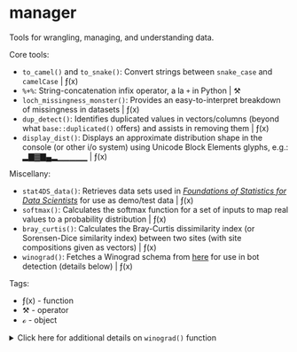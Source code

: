 # manager
Tools for wrangling, managing, and understanding data.

Core tools:

- `to_camel()` and `to_snake()`: Convert strings between `snake_case` and `camelCase` | &#402;(x)
- `%+%`: String-concatenation infix operator, a la `+` in Python | &#9874;
- `loch_missingness_monster()`: Provides an easy-to-interpret breakdown of missingness in datasets | &#402;(x)
- `dup_detect()`: Identifies duplicated values in vectors/columns (beyond what `base::duplicated()` offers) and assists in removing them | &#402;(x)
- `display_dist()`: Displays an approximate distribution shape in the console (or other i/o system) using Unicode Block Elements glyphs, e.g.: ▂▇▓▇▄▂▁▁▁▁▁ | &#402;(x)

Miscellany:

- `stat4DS_data()`: Retrieves data sets used in [_Foundations of Statistics for Data Scientists_](https://stat4ds.rwth-aachen.de/) for use as demo/test data | &#402;(x)
- `softmax()`: Calculates the softmax function for a set of inputs to map real values to a probability distribution | &#402;(x)
- `bray_curtis()`: Calculates the Bray-Curtis dissimilarity index (or Sorensen-Dice similarity index) between two sites (with site compositions given as vectors) | &#402;(x)
- `winograd()`: Fetches a Winograd schema from [here](https://cs.nyu.edu/~davise/papers/WinogradSchemas/WSCollection.html) for use in bot detection (details below) | &#402;(x)

Tags:

- &#402;(x) - function
- &#9874; - operator
- &#8500; - object

<details><summary>Click here for additional details on <code>winograd()</code> function</summary><br/>
Each time the function is run, it pulls, via web scraping with rvest, the text of one Winograd schema from <a href="https://cs.nyu.edu/~davise/papers/WinogradSchemas/WSCollection.html">here</a> (website created by Ernest Davis; available under a CC 4.0 license).<br><br>

A Winograd schema is a sentence that includes an ambiguous pronoun that could refer to either of two antecedent nouns. Which noun the pronoun is rightly associated with depends on which of two words/phrases is present elsewhere in the sentence. For example:

*I spread the cloth on the table in order to [protect/display] it.*

If the sentence is written as "...to protect it," then *it* refers to the table. If the sentence is written as "...to display it," then *it* refers to the cloth.

Winograd schemas require commonsense human reasoning, and they're difficult for computers to resolve. Picking a sentence construction (e.g., "...to protect it" or "...to display it") and asking a question that tests one's understanding of the pronoun's identity (e.g., "What is being [protected][displayed]?") can be an effective way to distinguish people and bots in online surveys. (This is especially true if multiple Winograd schemas are presented; the chance of a bot successfully "guessing" its way past three Winograds is just 12.5%.)

Back when I ran survey studies, I implemented Winograd schemas to preserve data quality when collecting responses via Prolific/Reddit/MTurk/etc. My experience is that they can do a bit *too good* of a job of flagging responses as potential bots: It's not hard to give the wrong response to a Winograd schema, especially if you're moving quickly. But I often preferred to be overly conservative in the face of bot risk/low-attention responses.
</details>
